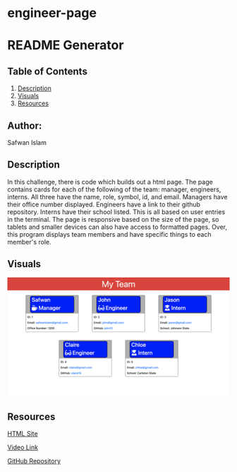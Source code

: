 # engineer-page
# README Generator

## Table of Contents 
1. [Description](#description)
2. [Visuals](#visuals)
3. [Resources](#resources)

## Author:

Safwan Islam

## Description
In this challenge, there is code which builds out a html page. The page contains cards for each of the following of the team: manager, engineers, interns. All three have the name, role, symbol, id, and email. Managers have their office number displayed. Engineers have a link to their github repository. Interns have their school listed. This is all based on user entries in the terminal. The page is responsive based on the size of the page, so tablets and smaller devices can also have access to formatted pages. Over, this program displays team members and have specific things to each member's role.


## Visuals
![Previewed](./Page.png)


## Resources
[HTML Site](https://raw.githubusercontent.com/saislam10/readme-creator/main/Develop/output/README.md)

[Video Link](https://drive.google.com/file/d/1vIAdpJ3VV05yj0IuYMygDHAmrNXqE_q1/view)

[GitHub Repository](https://github.com/saislam10/engineer-page)